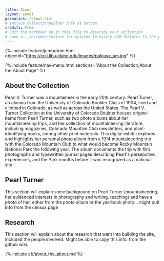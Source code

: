 ```yaml
---
title: About
layout: about
permalink: /about.html
# include CollectionBuilder info at bottom
credits: true
# Edit the markdown on in this file to describe your collection
# Look in _includes/feature for options to easily add features to the page
---
```


{% include feature/jumbotron.html objectid="https://cdil.lib.uidaho.edu/images/palouse_sm.jpg" %}

{% include feature/nav-menu.html sections="About the Collection;About the About Page" %}

## About the Collection

Pearl V. Turner was a mountaineer in the early 20th century. Pearl Turner, an alumna from the University of Colorado Boulder Class of 1904, lived and climbed in Colorado, as well as across the United States. The Pearl V. Turner Collection at the University of Colorado Boulder houses original items from Pearl Turner, such as two photo albums about her mountaineering trips, and her collection of mountaineering literature, including magazines, Colorado Mountain Club newsletters, and plant-identifying books, among other print materials. This digital exhibit explores and highlights her personal photo album from a 1914 mountaineering trip with the Colorado Mountain Club to what would become Rocky Mountain National Park the following year. The album documents the trip with film photographs and typewritten journal pages describing Pearl's persepctive, experiences, and the Park months before it was recognized as a national site.

## Pearl Turner 
This section will explain some background on Pearl Turner (mountaineering, her evidenced interests in photography and writing, teaching) and have a photo of her, either from the photo album or the yearbook photo... might pull info from the census page 

## Research
This section will explain about the research that went into building the site, included the people involved. Might be able to copy this info. from the github wiki. 

<!-- IMPORTANT!!! DELETE this comment and the include below when you are finished editing this page for your collection. The include below introduces about page features. They will show up on your collection's about page until you delete it.  -->
{% include cb/about_the_about.md %} 
